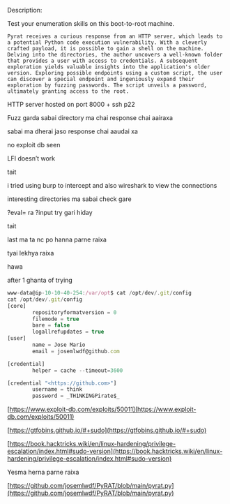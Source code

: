 Description:

Test your enumeration skills on this boot-to-root machine.

`Pyrat receives a curious response from an HTTP server, which leads to a potential Python code execution vulnerability. With a cleverly crafted payload, it is possible to gain a shell on the machine. Delving into the directories, the author uncovers a well-known folder that provides a user with access to credentials. A subsequent exploration yields valuable insights into the application's older version. Exploring possible endpoints using a custom script, the user can discover a special endpoint and ingeniously expand their exploration by fuzzing passwords. The script unveils a password, ultimately granting access to the root.`

HTTP server hosted on port 8000 + ssh p22

Fuzz garda sabai directory ma chai response chai aairaxa

sabai ma dherai jaso response chai aaudai xa

no exploit db seen

LFI doesn’t work

tait

i tried using burp to intercept and also wireshark to view the connections

interesting directories ma sabai check gare

?eval= ra ?input try gari hiday

tait

last ma ta nc po hanna parne raixa

tyai lekhya raixa

hawa

after 1 ghanta of trying

```jsx
www-data@ip-10-10-40-254:/var/opt$ cat /opt/dev/.git/config
cat /opt/dev/.git/config
[core]
        repositoryformatversion = 0
        filemode = true
        bare = false
        logallrefupdates = true
[user]
        name = Jose Mario
        email = josemlwdf@github.com

[credential]
        helper = cache --timeout=3600

[credential "<https://github.com>"]
        username = think
        password = _TH1NKINGPirate$_

```

[https://www.exploit-db.com/exploits/50011](https://www.exploit-db.com/exploits/50011)

[https://gtfobins.github.io/#+sudo](https://gtfobins.github.io/#+sudo)

[https://book.hacktricks.wiki/en/linux-hardening/privilege-escalation/index.html#sudo-version](https://book.hacktricks.wiki/en/linux-hardening/privilege-escalation/index.html#sudo-version)

Yesma herna parne raixa

[https://github.com/josemlwdf/PyRAT/blob/main/pyrat.py](https://github.com/josemlwdf/PyRAT/blob/main/pyrat.py)